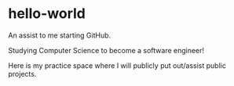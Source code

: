 # hello-world
An assist to me starting GitHub.

Studying Computer Science to become a software engineer!

Here is my practice space where I will publicly put out/assist public projects.
